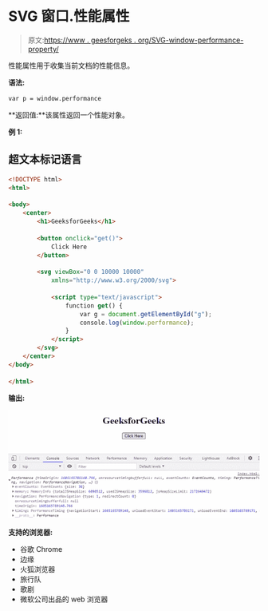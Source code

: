 # SVG 窗口.性能属性

> 原文:[https://www . geesforgeks . org/SVG-window-performance-property/](https://www.geeksforgeeks.org/svg-window-performance-property/)

性能属性用于收集当前文档的性能信息。

**语法:**

```html
var p = window.performance

```

**返回值:**该属性返回一个性能对象。

**例 1:**

## 超文本标记语言

```html
<!DOCTYPE html>
<html>

<body>
    <center>
        <h1>GeeksforGeeks</h1>

        <button onclick="get()">
            Click Here
        </button>

        <svg viewBox="0 0 10000 10000" 
            xmlns="http://www.w3.org/2000/svg">

            <script type="text/javascript">
                function get() {
                    var g = document.getElementById("g");
                    console.log(window.performance);
                }
            </script>
        </svg>
    </center>
</body>

</html>
```

**输出:**

![](img/a104dd78bb13763933925afbb9783e1b.png)

**支持的浏览器:**

*   谷歌 Chrome
*   边缘
*   火狐浏览器
*   旅行队
*   歌剧
*   微软公司出品的 web 浏览器